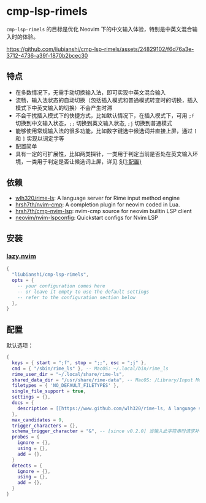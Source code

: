 # cmp-lsp-rimels

`cmp-lsp-rimels` 的目标是优化 Neovim 下的中文输入体验，特别是中英文混合输入时的体验。

https://github.com/liubianshi/cmp-lsp-rimels/assets/24829102/f6d76a3e-3712-4736-a39f-1870b2bcec30

## 特点

- 在多数情况下，无需手动切换输入法，即可实现中英文混合输入
- 流畅，输入法状态的自动切换（包括插入模式和普通模式转变时的切换，插入模式下中英文输入的切换）不会产生时滞
- 不会干扰插入模式下的快捷方式，比如默认情况下，在插入模式下，可用 `;f` 切换到中文输入状态，`;;` 切换到英文输入状态, `;j` 切换到普通模式
- 能够使用常规输入法的很多功能，比如数字键选中候选词并直接上屏，通过 `[` 和 `]` 实现以词定字等
- 配置简单
- 具有一定的可扩展性，比如两类探针，一类用于判定当前是否处在英文输入环境，一类用于判定是否让候选词上屏，详见 [${1:配置}](README#配置)

## 依赖

- [wlh320/rime-ls](https://github.com/wlh320/rime-ls): A language server for Rime input method engine
- [hrsh7th/nvim-cmp](https://github.com/hrsh7th/nvim-cmp): A completion plugin for neovim coded in Lua.
- [hrsh7th/cmp-nvim-lsp](https://github.com/hrsh7th/cmp-nvim-lsp): nvim-cmp source for neovim builtin LSP client
- [neovim/nvim-lspconfig](https://github.com/neovim/nvim-lspconfig): Quickstart configs for Nvim LSP

## 安装

### [lazy.nvim](https://github.com/folke/lazy.nvim)

```lua
{
  "liubianshi/cmp-lsp-rimels",
  opts = {
    -- your configuration comes here
    -- or leave it empty to use the default settings
    -- refer to the configuration section below
  },
}
```

## 配置

默认选项：

```lua
{
  keys = { start = ";f", stop = ";;", esc = ";j" },
  cmd = { "/sbin/rime_ls" }, -- MacOS: ~/.local/bin/rime_ls
  rime_user_dir = "~/.local/share/rime-ls",
  shared_data_dir = "/usr/share/rime-data", -- MacOS: /Library/Input Methods/Squirrel.app/Contents/SharedSupport
  filetypes = { 'NO_DEFAULT_FILETYPES' },
  single_file_support = true,
  settings = {},
  docs = {
    description = [[https://www.github.com/wlh320/rime-ls, A language server for librime]],
  },
  max_candidates = 9,
  trigger_characters = {},
  schema_trigger_character = "&", -- [since v0.2.0] 当输入此字符串时请求补全会触发 “方案选单”
  probes = {
    ignore = {},
    using = {},
    add = {},
  }
  detects = {
    ignore = {},
    using = {},
    add = {},
  }
}
```


